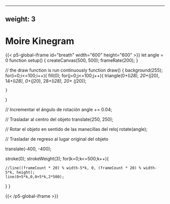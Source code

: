 
---
weight: 3
---
# Moire Kinegram
{{< p5-global-iframe id="breath" width="600" height="600" >}}
let angle = 0
function setup() {
  createCanvas(500, 500);
  frameRate(200);
}

// the draw function is run continuously
function draw() {
  background(255);
  for(i=0;i<=100;i++){
    fill(0);
    for(j=0;j<=100;j++){
      triangle(0+(i*28), 20+(j*20), 14+(i*28), 0+(j*20), 28+(i*28), 20+         (j*20));
      
    }
    
  }
  
  // Incrementar el ángulo de rotación
  angle += 0.04;

  // Trasladar al centro del objeto
  translate(250, 250);

  // Rotar el objeto en sentido de las manecillas del reloj
  rotate(angle);

  // Trasladar de regreso al lugar original del objeto

  translate(-400, -400);

  stroke(0);
  strokeWeight(3);
  for(k=0;k<=500;k++){

    //line((frameCount * 20) % width-5*k, 0, (frameCount * 20) % width-5*k, height);
    line(0+5*k,0,0+5*k,2*500);
  }
}

{{< /p5-global-iframe >}}